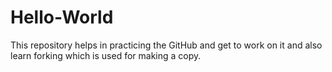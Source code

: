 # Hello-World
This repository helps in practicing the GitHub and get to work on it and also learn forking which is used for making a copy.
